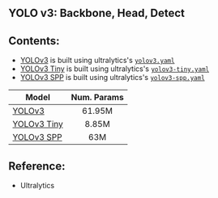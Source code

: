 ## YOLO v3: Backbone, Head, Detect

## Contents:

- [YOLOv3](./models/yolov3.py) is built using ultralytics's [`yolov3.yaml`](models/yamls/yolov3.yaml)
- [YOLOv3 Tiny](./models/yolov3-tiny.py) is built using ultralytics's [`yolov3-tiny.yaml`](models/yamls/yolov3.yaml)
- [YOLOv3 SPP](./models/yolov3.py) is built using ultralytics's [`yolov3-spp.yaml`](models/yamls/yolov3.yaml)


| Model                                  | Num. Params |
|----------------------------------------|:-----------:|
| [YOLOv3](./models/yolov3.py)           |   61.95M    | 
| [YOLOv3 Tiny](./models/yolov3-tiny.py) |    8.85M    |  
| [YOLOv3 SPP](./models/yolov3.py)       |     63M     | 

## Reference:

- Ultralytics
